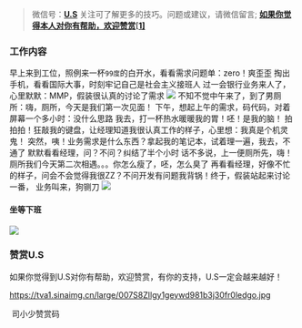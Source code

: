 > 微信号：**[U.S](#jump_10)**
> 关注可了解更多的技巧。问题或建议，请微信留言;
> **[如果你觉得本人对你有帮助，欢迎赞赏](#jump_20)[[1\]](#footnote-1)**

### 工作内容

早上来到工位，照例来一杯`99度`的白开水，看看需求问题单：zero！爽歪歪
掏出手机，看看国际大事，时刻牢记自己是社会主义接班人
过一会银行业务来人了，心里默默：MMP，假装很认真的讨论了需求
![](https://tva1.sinaimg.cn/large/007S8ZIlgy1geywi7osirg308c052nk8.gif)
不知不觉中午来了，到了男厕所：嗨，厕所，今天是我们第一次见面！
下午，想起上午的需求，码代码，对着屏幕一个多小时：没什么思路
我去，打一杯热水暖暖我的胃！呸！是我的脑！
拍拍拍！狂敲我的键盘，让经理知道我很认真工作的样子，心里想：我真是个机灵鬼！
突然，咦！业务需求是什么东西？拿起我的笔记本，试着理一遍，我去，不通了
默默看看经理，问？不问？纠结了半个小时
话不多说，上一便厕所先，嗨！厕所我们今天第二次相遇。。。你怎么瘦了，呸，怎么臭了
再看看经理，好像不忙的样子，问会不会觉得我很ZZ？不问开发有问题我背锅！终于，假装站起来讨论一番，
业务叫来，狗铡刀
![](https://tva1.sinaimg.cn/large/007S8ZIlgy1geywjqrtdlg308a0541kx.gif)

#### 坐等下班

![](https://tva1.sinaimg.cn/large/007S8ZIlgy1geywd981b3j30fr0ledgo.jpg)





### 赞赏U.S

如果你觉得到U.S对你有帮助，欢迎赞赏，有你的支持，U.S一定会越来越好！

https://tva1.sinaimg.cn/large/007S8ZIlgy1geywd981b3j30fr0ledgo.jpg

​																				司小少赞赏码

